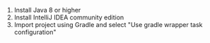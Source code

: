 1. Install Java 8 or higher
2. Install IntelliJ IDEA community edition
3. Import project using Gradle and select "Use gradle wrapper task configuration"
